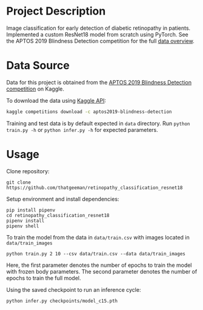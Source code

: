 # Project Description
Image classification for early detection of diabetic retinopathy in patients. Implemented a
custom ResNet18 model from scratch using PyTorch. See the APTOS 2019 Blindness Detection competition
for the full [data overview](https://www.kaggle.com/c/aptos2019-blindness-detection/overview).

# Data Source
Data for this project is obtained from the 
[APTOS 2019 Blindness Detection competition](https://www.kaggle.com/c/aptos2019-blindness-detection/data) on Kaggle.

To download the data using [Kaggle API](https://github.com/Kaggle/kaggle-api/blob/master/README.md):
```bash
kaggle competitions download -c aptos2019-blindness-detection
```
Training and test data is by default expected in `data` directory. Run `python train.py -h` or `python infer.py -h` for 
expected parameters.

# Usage
Clone repository:
```shell
git clone https://github.com/thatgeeman/retinopathy_classification_resnet18
```
Setup environment and install dependencies:
```shell
pip install pipenv
cd retinopathy_classification_resnet18
pipenv install
pipenv shell
```

To train the model from the data in `data/train.csv` with 
images located in `data/train_images`
```shell
python train.py 2 10 --csv data/train.csv --data data/train_images
```
Here, the first parameter denotes the number of epochs to train the model with
frozen body parameters. The second parameter denotes the number of epochs to train
the full model.

Using the saved checkpoint to run an inference cycle:
```shell
python infer.py checkpoints/model_c15.pth
```